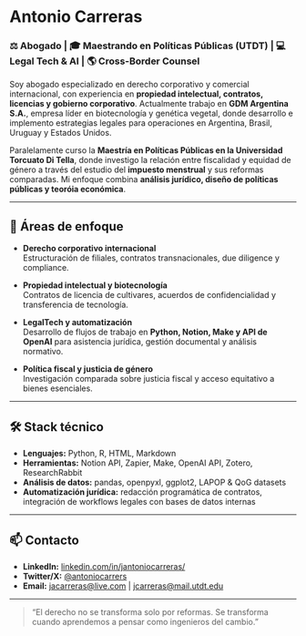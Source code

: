 # Antonio Carreras

### ⚖️ Abogado | 🎓 Maestrando en Políticas Públicas (UTDT) | 💻 Legal Tech & AI | 🌎 Cross-Border Counsel

Soy abogado especializado en derecho corporativo y comercial internacional, con experiencia en **propiedad intelectual, contratos, licencias y gobierno corporativo**. Actualmente trabajo en **GDM Argentina S.A.**, empresa líder en biotecnología y genética vegetal, donde desarrollo e implemento estrategias legales para operaciones en Argentina, Brasil, Uruguay y Estados Unidos.

Paralelamente curso la **Maestría en Políticas Públicas en la Universidad Torcuato Di Tella**, donde investigo la relación entre fiscalidad y equidad de género a través del estudio del **impuesto menstrual** y sus reformas comparadas. Mi enfoque combina **análisis jurídico, diseño de políticas públicas y teoróia económica**.

---

## 🧠 Áreas de enfoque

- **Derecho corporativo internacional**  
  Estructuración de filiales, contratos transnacionales, due diligence y compliance.

- **Propiedad intelectual y biotecnología**  
  Contratos de licencia de cultivares, acuerdos de confidencialidad y transferencia de tecnología.

- **LegalTech y automatización**  
  Desarrollo de flujos de trabajo en **Python, Notion, Make y API de OpenAI** para asistencia jurídica, gestión documental y análisis normativo.

- **Política fiscal y justicia de género**  
  Investigación comparada sobre justicia fiscal y acceso equitativo a bienes esenciales.

---

## 🛠️ Stack técnico

- **Lenguajes:** Python, R, HTML, Markdown  
- **Herramientas:** Notion API, Zapier, Make, OpenAI API, Zotero, ResearchRabbit  
- **Análisis de datos:** pandas, openpyxl, ggplot2, LAPOP & QoG datasets  
- **Automatización jurídica:** redacción programática de contratos, integración de workflows legales con bases de datos internas  

---

## 📫 Contacto

- **LinkedIn:** [linkedin.com/in/jantoniocarreras/](https://www.linkedin.com/in/jantoniocarreras/)  
- **Twitter/X:** [@antoniocarrers](https://x.com/antoniocarrers)  
- **Email:** jacarreras@live.com | jcarreras@mail.utdt.edu

---

> “El derecho no se transforma solo por reformas. Se transforma cuando aprendemos a pensar como ingenieros del cambio.”
